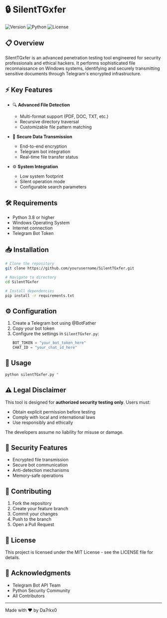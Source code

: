 # 🔒 SilentTGxfer

![Version](https://img.shields.io/badge/version-1.0.0-blue.svg)
![Python](https://img.shields.io/badge/python-3.8%2B-brightgreen.svg)
![License](https://img.shields.io/badge/license-MIT-green.svg)

## 📋 Overview
SilentTGxfer is an advanced penetration testing tool engineered for security professionals and ethical hackers. It performs sophisticated file reconnaissance on Windows systems, identifying and securely transmitting sensitive documents through Telegram's encrypted infrastructure.

## ⚡ Key Features
- 🔍 **Advanced File Detection**
  - Multi-format support (PDF, DOC, TXT, etc.)
  - Recursive directory traversal
  - Customizable file pattern matching

- 🚀 **Secure Data Transmission**
  - End-to-end encryption
  - Telegram bot integration
  - Real-time file transfer status

- ⚙️ **System Integration**
  - Low system footprint
  - Silent operation mode
  - Configurable search parameters

## 🛠️ Requirements
- Python 3.8 or higher
- Windows Operating System
- Internet connection
- Telegram Bot Token

## 📥 Installation
```bash
# Clone the repository
git clone https://github.com/yourusername/SilentTGxfer.git

# Navigate to directory
cd SilentTGxfer

# Install dependencies
pip install -r requirements.txt
```

## ⚙️ Configuration
1. Create a Telegram bot using @BotFather
2. Copy your bot token
3. Configure the settings in `SilentTGxfer.py`:
   ```python
   BOT_TOKEN = "your_bot_token_here"
   CHAT_ID = "your_chat_id_here"
   ```

## 🚀 Usage
```bash
python silentTGxfer.py "
```



## ⚠️ Legal Disclaimer
This tool is designed for **authorized security testing only**. Users must:
- Obtain explicit permission before testing
- Comply with local and international laws
- Use responsibly and ethically

The developers assume no liability for misuse or damage.

## 🔐 Security Features
- Encrypted file transmission
- Secure bot communication
- Anti-detection mechanisms
- Memory-safe operations

## 🤝 Contributing
1. Fork the repository
2. Create your feature branch
3. Commit your changes
4. Push to the branch
5. Open a Pull Request

## 📜 License
This project is licensed under the MIT License - see the LICENSE file for details.

## 🌟 Acknowledgments
- Telegram Bot API Team
- Python Security Community
- All Contributors

---
Made with ❤️ by Da7rkx0
